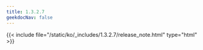 ```yaml
---
title: 1.3.2.7
geekdocNav: false
---
```

{{< include file="/static/ko/_includes/1.3.2.7/release_note.html" type="html" >}}